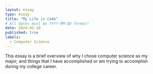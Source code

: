 ```yaml
---
layout: essay
type: essay
title: "My Life in Code"
# All dates must be YYYY-MM-DD format!
date: 2024-01-10
published: true
labels:
  - Computer Science
---
```


This essay is a brief overview of why I chose computer science as my major, and things that I have accomplished or am trying to accomplish during my college career.
